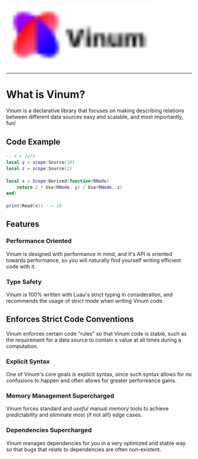 <img align = "center" width="400" src="gh-assets/Banner.svg">

_______

# What is Vinum?
Vinum is a declarative library that focuses on making describing relations between
different data sources easy and scalable, and most importantly, fun!

## Code Example
```lua
-- x = 2y/z
local y = scope:Source(10)
local z = scope:Source(2)

local x = Scope:Derived(function(RNode)
    return 2 * Use(RNode, y) / Use(RNode, z)
end)

print(Read(x)) --> 10
```

## Features
### Performance Oriented 
Vinum is designed with performance in mind, and it's API is oriented towards performance, so you will naturally find yourself writing efficient code with it.

### Type Safety
Vinum is 100% written with Luau's strict typing in consideration, and recommends the usage of strict mode when writing Vinum code.

## Enforces Strict Code Conventions
Vinum enforces certain code "rules" so that Vinum code is stable, such as the requirement for a data source to contain a value at all times during a computation.

### Explicit Syntax
One of Vinum's core goals is explicit syntax, since such syntax allows for no confusions to happen and often allows for greater performance gains.

### Memory Management Supercharged
Vinum forces standard and *useful* manual memory tools to achieve predictability and eliminate most (if not all!) edge cases. 

### Dependencies Supercharged
Vinum manages dependencies for you in a very optimized and stable way so that bugs that relate to dependencies are often non-existent.